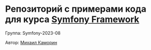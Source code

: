 # Репозиторий с примерами кода для курса [Symfony Framework](https://otus.ru/lessons/symfony/)

Группа: Symfony-2023-08

Автор: [Михаил Каморин](mailto:m.v.kamorin@gmail.com)
